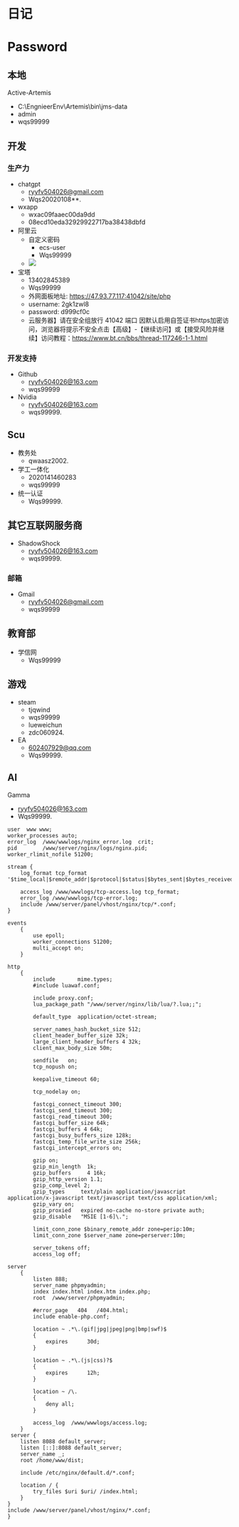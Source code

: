 # 日记

# Password

## 本地

Active-Artemis
- C:\EngnieerEnv\Artemis\bin\jms-data
- admin
- wqs99999

## 开发

### 生产力
- chatgpt
  - ryyfv504026@gmail.com
  - Wqs20020108**.
- wxapp
  - wxac09faaec00da9dd
  - 08ecd10eda32929922717ba38438dbfd
- 阿里云
  - 自定义密码
    - ecs-user
    - Wqs99999
  - ![](Photos/2023-12-12-10-45-15.png)
- 宝塔
  - 13402845389
  - Wqs99999
  - 外网面板地址: https://47.93.77.117:41042/site/php
  - username: 2gk1zwl8
  -  password: d999cf0c
  -  云服务器】请在安全组放行 41042 端口
 因默认启用自签证书https加密访问，浏览器将提示不安全点击【高级】-【继续访问】或【接受风险并继续】访问教程：https://www.bt.cn/bbs/thread-117246-1-1.html


### 开发支持

- Github
  - ryyfv504026@163.com
  - wqs99999
- Nvidia
  - ryyfv504026@163.com
  - wqs99999.
## Scu

- 教务处
  - qwaasz2002.
- 学工一体化
  - 2020141460283
  - wqs99999
- 统一认证
  - Wqs99999.    
## 其它互联网服务商

- ShadowShock
  - ryyfv504026@163.com
  - wqs99999.

### 邮箱

- Gmail
  - ryyfv504026@gmail.com
  - wqs99999
## 教育部

- 学信网
  - Wqs99999


## 游戏

- steam
  - tjqwind
  - wqs99999
  - lueweichun
  - zdc060924.
- EA
  - 602407929@qq.com
  - Wqs99999.

## AI

Gamma
- ryyfv504026@163.com
- Wqs99999.



```
user  www www;
worker_processes auto;
error_log  /www/wwwlogs/nginx_error.log  crit;
pid        /www/server/nginx/logs/nginx.pid;
worker_rlimit_nofile 51200;

stream {
    log_format tcp_format '$time_local|$remote_addr|$protocol|$status|$bytes_sent|$bytes_received|$session_time|$upstream_addr|$upstream_bytes_sent|$upstream_bytes_received|$upstream_connect_time';
  
    access_log /www/wwwlogs/tcp-access.log tcp_format;
    error_log /www/wwwlogs/tcp-error.log;
    include /www/server/panel/vhost/nginx/tcp/*.conf;
}

events
    {
        use epoll;
        worker_connections 51200;
        multi_accept on;
    }

http
    {
        include       mime.types;
		#include luawaf.conf;

		include proxy.conf;
        lua_package_path "/www/server/nginx/lib/lua/?.lua;;";

        default_type  application/octet-stream;

        server_names_hash_bucket_size 512;
        client_header_buffer_size 32k;
        large_client_header_buffers 4 32k;
        client_max_body_size 50m;

        sendfile   on;
        tcp_nopush on;

        keepalive_timeout 60;

        tcp_nodelay on;

        fastcgi_connect_timeout 300;
        fastcgi_send_timeout 300;
        fastcgi_read_timeout 300;
        fastcgi_buffer_size 64k;
        fastcgi_buffers 4 64k;
        fastcgi_busy_buffers_size 128k;
        fastcgi_temp_file_write_size 256k;
		fastcgi_intercept_errors on;

        gzip on;
        gzip_min_length  1k;
        gzip_buffers     4 16k;
        gzip_http_version 1.1;
        gzip_comp_level 2;
        gzip_types     text/plain application/javascript application/x-javascript text/javascript text/css application/xml;
        gzip_vary on;
        gzip_proxied   expired no-cache no-store private auth;
        gzip_disable   "MSIE [1-6]\.";

        limit_conn_zone $binary_remote_addr zone=perip:10m;
		limit_conn_zone $server_name zone=perserver:10m;

        server_tokens off;
        access_log off;

server
    {
        listen 888;
        server_name phpmyadmin;
        index index.html index.htm index.php;
        root  /www/server/phpmyadmin;

        #error_page   404   /404.html;
        include enable-php.conf;

        location ~ .*\.(gif|jpg|jpeg|png|bmp|swf)$
        {
            expires      30d;
        }

        location ~ .*\.(js|css)?$
        {
            expires      12h;
        }

        location ~ /\.
        {
            deny all;
        }

        access_log  /www/wwwlogs/access.log;
    }
 server {
    listen 8088 default_server;
    listen [::]:8088 default_server;
    server_name _;
    root /home/www/dist;
    
    include /etc/nginx/default.d/*.conf;

    location / {
        try_files $uri $uri/ /index.html;
    }
}   
include /www/server/panel/vhost/nginx/*.conf;
}




```
